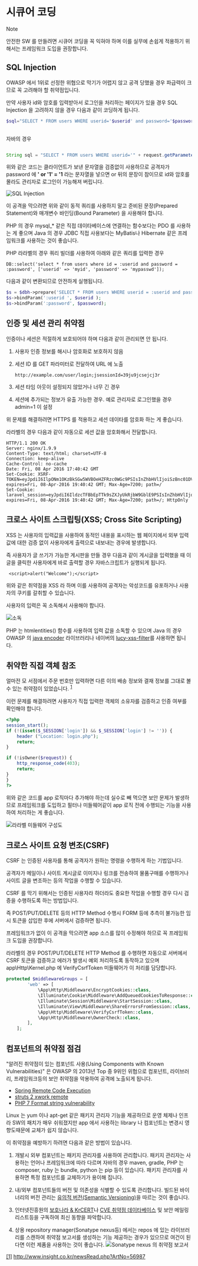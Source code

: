 # 시큐어 코딩

<!-- toc -->

> [!NOTE] 
> 안전한 SW 를 만들려면 시큐어 코딩을 꼭 익혀야 하며 이를 실무에 손쉽게 적용하기 위해서는 프레임워크 도입을 권장합니다.

## SQL Injection

OWASP 에서 1위로 선정한 위협으로 막기가 어렵지 않고 공격 당했을 경우 파급력이 크므로 꼭 고려해야 할 취약점입니다.

만약 사용자 id와 암호를 입력받아서 로그인을 처리하는 페이지가 있을 경우 SQL Injection 을 고려하지 않을 경우 다음과 같이 코딩하게 됩니다.

```php
$sql="SELECT * FROM users WHERE userid='$userid' and password='$password'";
 
```

자바의 경우

```java

String sql = "SELECT * FROM users WHERE userid='" + request.getParameter("id") + "'" + " and password='" + request.getParameter("password") + "'";;
```

위와 같은 코드는 클라이언트가 보낸 문자열을 검증없이 사용하므로 공격자가 password 에 **' or '1' = '1** 라는 문자열을 넣으면 or 뒤의 문장이 참이므로 id와 암호를 몰라도 관리자로 로그인이 가능해져 버립니다.

![SQL Injection](https://www.lesstif.com/download/attachments/24445746/image2016-4-10%2011%3A47%3A0.png?version=1&modificationDate=1460255964000&api=v2 "SQL Injection")


이 공격을 막으려면 위와 같이 동적 쿼리를 사용하지 말고 준비된 문장(Prepared Statement)와 매개변수 바인딩(Bound Parameter) 을 사용해야 합니다.

PHP 의 경우 mysql_* 같은 직접 데이타베이스에 연결하는 함수보다는 PDO 를 사용하는 게 좋으며 Java 의 경우 JDBC 직접 사용보다는 MyBatis나 Hibernate 같은 프레임워크를 사용하는 것이 좋습니다.

PHP 라라벨의 경우 쿼리 빌더를 사용하여 아래와 같은 쿼리를 입력한 경우

```
DB::select('select * from users where id = :userid and password = :password', ['userid' => 'myid', 'password' => 'mypasswd']);
```

다음과 같이 변환되므로 안전하게 실행됩니다.


```php
$s = $dbh->prepare('SELECT * FROM users WHERE userid = :userid and password = :password') ;
$s->bindParam(':userid ', $userid );
$s->bindParam(':password', $password);
```

## 인증 및 세션 관리 취약점

인증이나 세션은 적절하게 보호되어야 하며 다음과 같이 관리되면 안 됩니다.

1. 사용자 인증 정보를 해시나 암호화로 보호하지 않음

1. 세션 ID 를 GET 파라미터로 전달하여 URL 에 노출 

	```
	http://example.com/user/login;jsessionId=39ju9jcsejcj3r
	```
1. 세션 타임 아웃이 설정되지 않았거나 너무 긴 경우

1. 세션에 추가되는 정보가 유출 가능한 경우. 예로 관리자로 로그인했을 경우 admin=1 이 설정

위 문제를 해결하려면 HTTPS 를 적용하고 세션 데이타를 암호화 하는 게 좋습니다.

라라벨의 경우 다음과 같이 자동으로 세션 값을 암호화해서 전달합니다.

```
HTTP/1.1 200 OK
Server: nginx/1.9.9
Content-Type: text/html; charset=UTF-8
Connection: keep-alive
Cache-Control: no-cache
Date: Fri, 08 Apr 2016 17:40:42 GMT
Set-Cookie: XSRF-TOKEN=eyJpdiI6IlpONm1OKzBkSGw5WVBOeHZFRzc0WGc9PSIsInZhbHVlIjoiSzBnc01DVXlwVFwvUjc1NnA5YW93NllST3MrYUtYenZMSE5ERG9Ha0hcL2tFWEhMS3d5bjVtb1NBN296RW9EeG5EZ2t1RGdGUTVGZjZXQ2l5bm1wOUFTZz09IiwibWFjIjoiOWY2MjhlZGFlMDFkODYzMGZhMWQwM2Y3MTFiYTBkNGVhMGNhMzQzMmViOWVjNjY3ZmYwMWNmOTFlNTA3NGFjMyJ9; expires=Fri, 08-Apr-2016 19:40:42 GMT; Max-Age=7200; path=/
Set-Cookie: laravel_session=eyJpdiI6IldzcTFBbEpTTk9sZXJyUkRjbW9GblE9PSIsInZhbHVlIjoiNlp6RnVmdUx1eFwvVXVwY2xwVEE1bjN5eW9lbm9cL3BqXC9GVUNESTA1bmdcL1NHWkhYRDJ5U0JRbGtqTEFYV09QcVZuYUNTVFZzME56bkVZdUErNDlCNnZnPT0iLCJtYWMiOiIyODkyYzk5YmQ1MjBjNDQ2YTRlYWU3Y2I1Yjk1OTdhOWU5MWFmNmRlYzQ3ZWM1MDEwNTdhNWIzMjA1NGI0ZTBjIn0%3D; expires=Fri, 08-Apr-2016 19:40:42 GMT; Max-Age=7200; path=/; HttpOnly
``` 

## 크로스 사이트 스크립팅(XSS; Cross Site Scripting)

XSS 는 사용자의 입력값을 사용하여 동적인 내용을 표시하는 웹 페이지에서 외부 입력값에 대한 검증 없이 사용자에게 출력으로 내보내는 경우에 발생합니다.

즉 사용자가 글 쓰기가 가능한 게시판을 만들 경우 다음과 같이 게시글을 입력했을 때 이 글을 클릭한 사용자에게 바로 출력할 경우 자바스크립트가 실행되게 됩니다.

```
 <script>alert("Welcome");</script>
```

위와 같은 취약점을 XSS 라 하며 이를 사용하여 공격자는 악성코드를 유포하거나 사용자의 쿠키를 갈취할 수 있습니다.

사용자의 입력은 꼭 소독해서 사용해야 합니다.

![소독](
https://www.lesstif.com/download/attachments/24445478/image2015-6-13%2012%3A3%3A20.png?version=1&modificationDate=1434163785000&api=v2 "소독")

PHP 는 htmlentities() 함수를 사용하여 입력 값을 소독할 수 있으며 Java 의 경우 OWASP 의 [java encoder](https://github.com/OWASP/owasp-java-encoder) 라이브러리나 네이버의 [lucy-xss-filter](https://github.com/naver/lucy-xss-filter)를 사용하면 됩니다.

## 취약한 직접 객체 참조 

얼마전 모 서점에서 주문 번호만 입력하면 다른 이의 배송 정보와 결재 정보를 그대로 볼 수 있는 취약점이 있었습니다. <sup id="fnref1">[1](#footnote1)</sup>

이런 문제를 해결하려면 사용자가 직접 입력한 객체의 소유자를 검증하고 인증 여부를 확인해야 합니다.

```php
<?php
session_start();
if (!(isset($_SESSION['login']) && $_SESSION['login'] != '')) {
    header ("Location: login.php");
    return;
}

if (!isOwner($request)) {
    http_response_code(403);
    return;
}	
}
?>
```

위와 같은 코드를 app 로직마다 추가해야 하는데 실수로 빼 먹으면 보안 문제가 발생하므로 프레임워크를 도입하고 필터나 미들웨어같이 app 로직 전에 수행되는 기능을 사용하여 처리하는 게 좋습니다.

![라라벨 미들웨어 구성도](https://www.lesstif.com/download/attachments/24445339/image2015-11-13%2013%3A13%3A7.png?version=1&modificationDate=1447387938000&api=v2 "라라벨 미들웨어 구성도")

## 크로스 사이트 요청 변조(CSRF)

CSRF 는 인증된 사용자를 통해 공격자가 원하는 명령을 수행하게 하는 기법입니다.

공격자가 메일이나 사이트 게시글로 이미지나 링크를 전송하여 물품구매를 수행하거나 사이트 글을 변조하는 등의 작업을 수행할 수 있습니다.

CSRF 를 막기 위해서는 인증된 사용자라 하더라도 중요한 작업을 수행할 경우 다시 검증을 수행하도록 하는 방법입니다.

즉 POST/PUT/DELETE 등의 HTTP Method 수행시 FORM 등에 추측이 불가능한 임시 토큰을 삽입한 후에 서버에서 검증하면 됩니다.

프레임워크가 없이 이 공격을 막으려면 app 소스를 많이 수정해야 하므로 꼭 프레임워크 도입을 권장합니다.


라라벨의 경우 POST/PUT/DELETE HTTP Method 를 수행하면 자동으로 서버에서 CSRF 토큰을 검증하고 에러가 발생시 예외 처리하도록 동작하고 있으며 app\Http\Kernel.php 에 VerifyCsrfToken 미들웨어가 이 처리를 담당합니다.

```php
protected $middlewareGroups = [
        'web' => [
            \App\Http\Middleware\EncryptCookies::class,
            \Illuminate\Cookie\Middleware\AddQueuedCookiesToResponse::class,
            \Illuminate\Session\Middleware\StartSession::class,
            \Illuminate\View\Middleware\ShareErrorsFromSession::class,
            \App\Http\Middleware\VerifyCsrfToken::class,
            \App\Http\Middleware\OwnerCheck::class,
        ],
    ];
```



## 컴포넌트의 취약점 점검

"알려진 취약점이 있는 컴포넌트 사용(Using Components with Known Vulnerabilities)" 은 
OWASP 의 2013년 Top 중 9위인 위협으로 컴포넌트, 라이브러리, 프레임워크등의 보안 취약점을 악용하여 공격에 노출되게 됩니다.

 * [Spring Remote Code Execution](https://gist.github.com/benelog/4582041)
 * [struts 2 xwork remote](http://blog.o0o.nu/2010/07/cve-2010-1870-struts2xwork-remote.html)
 * [PHP 7 Format string vulnerability](http://www.cvedetails.com/cve/CVE-2015-8617/)

Linux 는 yum 이나 apt-get 같은 패키지 관리자 기능을 제공하므로 운영 체제나 인프라 SW의 패치가 매우 쉬워졌지만 app 에서 사용하는 library 나 컴포넌트는 변경시 영향도때문에 교체가 쉽지 않습니다.

이 취약점을 예방하기 하려면 다음과 같은 방법이 있습니다.

1. 개발시 외부 컴포넌트는 패키지 관리자를 사용하여 관리합니다. 패키지 관리자는 사용하는 언어나 프레임워크에 따라 다르며 자바의 경우 maven, gradle, PHP 는 composer, ruby 는 bundle, python 는 pip 등이 있습니다.
패키지 관리자를 사용하면 특정 컴포넌트를 교체하기가 용이해 집니다.

1. 내/외부 컴포넌트들의 버전 및 의존성을 식별할 수 있도록 관리합니다. 빌드된 바이너리의 버전 관리는 [유의적 버전(Semantic Versioning)](http://semver.org/lang/ko/)을 따르는 것이 좋습니다.

1. 인터넷진흥원의 [보호나라 & KrCERT](https://www.krcert.or.kr/krcert/secNoticeList.do)나 [CVE 취약점 데이타베이스](https://cve.mitre.org/) 및 보안 메일링리스트등을 구독하여 최신 동향을 파악합니다.

1. 상용 repository manager(Sonatype nexus등) 에서는 repos 에 있는 라이브러리를 스캔하여 취약점 보고서를 생성하는 기능 제공하는 경우가 있으므로 여건이 된다면 이런 제품을 사용하는 것이 좋습니다.
![Sonatype nexus 의 취약점 보고서](https://www.lesstif.com/download/attachments/20775149/image2014-8-21%2023%3A53%3A3.png?version=1&modificationDate=1408632775000&api=v2 "Sonatype nexus 의 취약점 보고서")




<a name="footnote1" href="#fnref1">[1]</a> http://www.insight.co.kr/newsRead.php?ArtNo=56987
